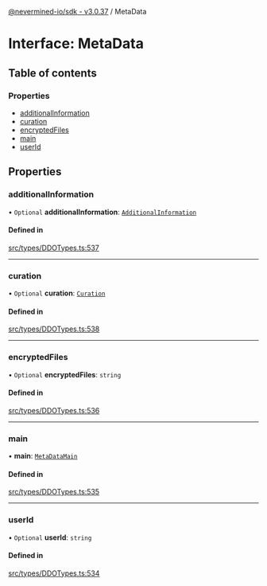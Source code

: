 [@nevermined-io/sdk - v3.0.37](../code-reference.md) / MetaData

# Interface: MetaData

## Table of contents

### Properties

- [additionalInformation](MetaData.md#additionalinformation)
- [curation](MetaData.md#curation)
- [encryptedFiles](MetaData.md#encryptedfiles)
- [main](MetaData.md#main)
- [userId](MetaData.md#userid)

## Properties

### additionalInformation

• `Optional` **additionalInformation**: [`AdditionalInformation`](AdditionalInformation.md)

#### Defined in

[src/types/DDOTypes.ts:537](https://github.com/nevermined-io/sdk-js/blob/414db5fba135665acbeecfc29b3292c8e9044af7/src/types/DDOTypes.ts#L537)

---

### curation

• `Optional` **curation**: [`Curation`](Curation.md)

#### Defined in

[src/types/DDOTypes.ts:538](https://github.com/nevermined-io/sdk-js/blob/414db5fba135665acbeecfc29b3292c8e9044af7/src/types/DDOTypes.ts#L538)

---

### encryptedFiles

• `Optional` **encryptedFiles**: `string`

#### Defined in

[src/types/DDOTypes.ts:536](https://github.com/nevermined-io/sdk-js/blob/414db5fba135665acbeecfc29b3292c8e9044af7/src/types/DDOTypes.ts#L536)

---

### main

• **main**: [`MetaDataMain`](MetaDataMain.md)

#### Defined in

[src/types/DDOTypes.ts:535](https://github.com/nevermined-io/sdk-js/blob/414db5fba135665acbeecfc29b3292c8e9044af7/src/types/DDOTypes.ts#L535)

---

### userId

• `Optional` **userId**: `string`

#### Defined in

[src/types/DDOTypes.ts:534](https://github.com/nevermined-io/sdk-js/blob/414db5fba135665acbeecfc29b3292c8e9044af7/src/types/DDOTypes.ts#L534)
